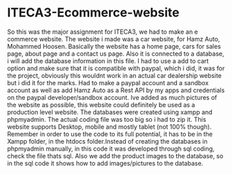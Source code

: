 # ITECA3-Ecommerce-website
So this was the major assignment for ITECA3, we had to make an e commerce website. The website i made was a car website, for Hamz Auto, Mohammed Hoosen. Basically the website has a home page, cars for sales page, about page and a contact us page. Also it is connected to a database, i will add the database information in this file. I had to use a add to cart option and make sure that it is compatible with paypal, which i did, it was for the project, obviously this wouldnt work in an actual car dealership website but i did it for the marks. Had to make a paypal account and a sandbox account as well as add Hamz Auto as a Rest API by my apps and credentials on the paypal developer/sandbox account. Ive added as much pictures of the website as possible, this website could definitely be used as a production level website. The databases were created using xampp and phpmyadmin. The actual coding file was too big so i had to zip it. This website supports Desktop, mobile and mostly tablet (not 100% though). Remember in order to use the code to its full potential, it has to be in the Xampp folder, in the htdocs folder.Instead of creating the databases in phpmyadmin manually, in this code it was developed through sql coding, check the file thats sql. Also we add the product images to the database, so in the sql code it shows how to add images/pictures to the database.
